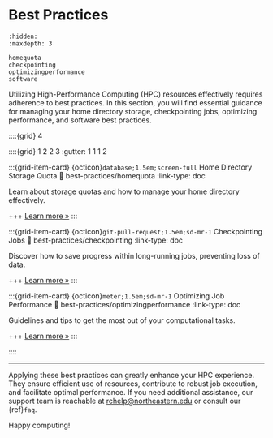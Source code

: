 # Best Practices

```{toctree}
:hidden:
:maxdepth: 3

homequota
checkpointing
optimizingperformance
software
```

Utilizing High-Performance Computing (HPC) resources effectively requires adherence to best practices. In this section, you will find essential guidance for managing your home directory storage, checkpointing jobs, optimizing performance, and software best practices.

::::{grid} 4

<!-- :::{grid-item-card} {ref}`home-directory-storage-quota`
:::
:::{grid-item-card} {ref}`checkpoint-jobs`
:::
:::{grid-item-card} {ref}`optimizing-job-performance`
:::
:::{grid-item-card} {ref}`best-practices-sw`
:::
:::: -->

::::{grid} 1 2 2 3
:gutter: 1 1 1 2

:::{grid-item-card} {octicon}`database;1.5em;screen-full` Home Directory Storage Quota
:link: best-practices/homequota
:link-type: doc

Learn about storage quotas and how to manage your home directory effectively.

+++
[Learn more »](best-practices/homequota)
:::

:::{grid-item-card} {octicon}`git-pull-request;1.5em;sd-mr-1` Checkpointing Jobs
:link: best-practices/checkpointing
:link-type: doc

Discover how to save progress within long-running jobs, preventing loss of data.

+++
[Learn more »](best-practices/checkpointing)
:::

:::{grid-item-card} {octicon}`meter;1.5em;sd-mr-1` Optimizing Job Performance
:link: best-practices/optimizingperformance
:link-type: doc

Guidelines and tips to get the most out of your computational tasks.

+++
[Learn more »](best-practices/optimizingperformance)
:::

<!-- :::{grid-item-card} {octicon}`check-circle-fill;1.5em;sd-mr-1` Best Software Practices
:link: best-practices/software
:link-type: doc

Effective strategies and best practices for managing and using software on HPC.

+++
[Learn more »](best-practices/software)
::: -->

::::

---

Applying these best practices can greatly enhance your HPC experience. They ensure efficient use of resources, contribute to robust job execution, and facilitate optimal performance. If you need additional assistance, our support team is reachable at <rchelp@northeastern.edu> or consult our {ref}`faq`.

Happy computing!
